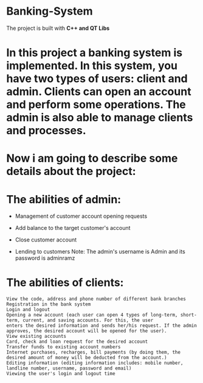 # Banking-System

The project is built with **C++ and QT Libs**

# In this project a banking system is implemented. In this system, you have two types of users: client and admin. Clients can open an account and perform some operations. The admin is also able to manage clients and processes.

 # Now i am going to describe some details about the project:

 # The abilities of admin:
 - Management of customer account opening requests
 * Add balance to the target customer's account
 + Close customer account
 - Lending to customers
 Note: The admin's username is Admin and its password is adminramz

 # The abilities of clients:
    View the code, address and phone number of different bank branches
    Registration in the bank system
    Login and logout
    Opening a new account (each user can open 4 types of long-term, short-term, current, and saving accounts. For this, the user
    enters the desired information and sends her/his request. If the admin approves, the desired account will be opened for the user).
    View existing accounts
    Card, check and loan request for the desired account
    Transfer funds to existing account numbers
    Internet purchases, recharges, bill payments (by doing them, the desired amount of money will be deducted from the account.)
    Editing information (editing information includes: mobile number, landline number, username, password and email)
    Viewing the user's login and logout time
